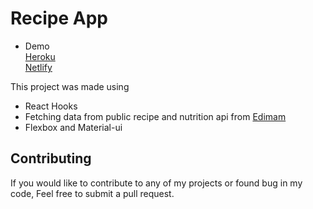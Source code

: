 # Recipe App

* Demo <br/>
[Heroku](https://recipe-app-2021.herokuapp.com/)<br/>
[Netlify](https://recipe-app-2021.netlify.app/)

This project was made using <br />
* React Hooks  <br />
* Fetching data from public recipe and nutrition api from [Edimam](https://www.edamam.com/) <br />
* Flexbox and Material-ui

## Contributing

If you would like to contribute to any of my projects or found bug in my code, Feel free to submit a pull request.

